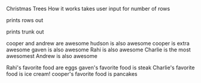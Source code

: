 Christmas Trees
How it works
takes user input for number of rows

prints rows out

prints trunk out

cooper and andrew are awesome
hudson is also awesome
cooper is extra awesome
gaven is also awesome
Rahi is also awesome
Charlie is the most awesomest
Andrew is also awesome

Rahi's favorite food are eggs
gaven's favorite food is steak
Charlie's favorite food is ice cream!
cooper's favorite food is pancakes
